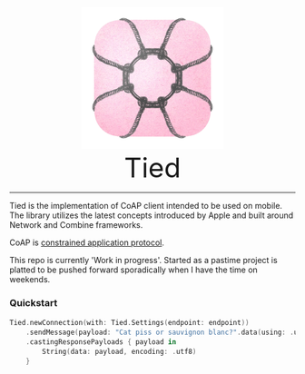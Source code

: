 <p align="center">
<img src="Sources/Resources/TiedIcon.webp" alt="Tied Icon" title="Tied" height="250"/><br>
<font size="20">Tied</font>
</p>

---
Tied is the implementation of CoAP client intended to be used on mobile. The library utilizes the latest concepts introduced by Apple and built around Network and Combine frameworks.

CoAP is [constrained application protocol](https://datatracker.ietf.org/doc/html/rfc7252).

This repo is currently 'Work in progress'. Started as a pastime project is platted to be pushed forward sporadically when I have the time on weekends.

### Quickstart
```swift
Tied.newConnection(with: Tied.Settings(endpoint: endpoint))
    .sendMessage(payload: "Cat piss or sauvignon blanc?".data(using: .utf8)!)
    .castingResponsePayloads { payload in
        String(data: payload, encoding: .utf8)
    }
```
